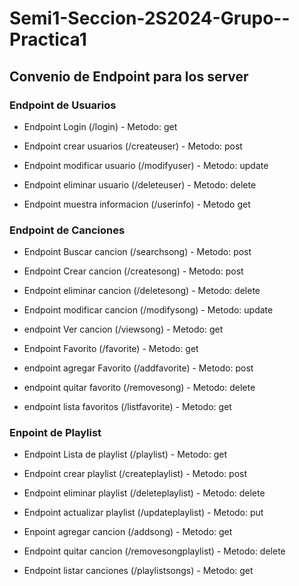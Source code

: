 # Semi1-Seccion-2S2024-Grupo--Practica1

## Convenio de Endpoint para los server

### Endpoint de Usuarios

- Endpoint Login (/login) - Metodo: get

- Endpoint crear usuarios (/createuser) - Metodo: post

- Endpoint modificar usuario (/modifyuser) - Metodo: update

- Endpoint eliminar usuario (/deleteuser) - Metodo: delete

- Endpoint muestra informacion (/userinfo) - Metodo get

### Endpoint de Canciones

- Endpoint Buscar cancion (/searchsong) - Metodo: post

- Endpoint Crear cancion (/createsong) - Metodo: post

- Endpoint eliminar cancion (/deletesong) - Metodo: delete

- Endpoint modificar cancion (/modifysong) - Metodo: update

- endpoint Ver cancion (/viewsong) - Metodo: get

- Endpoint Favorito (/favorite) - Metodo: get

- endpoint agregar Favorito (/addfavorite) - Metodo: post

- endpoint quitar favorito (/removesong) - Metodo: delete

- endpoint lista favoritos (/listfavorite) - Metodo: get

### Enpoint de Playlist

- Endpoint Lista de playlist (/playlist) - Metodo: get

- Endpoint crear playlist (/createplaylist) - Metodo: post

- Endpoint eliminar playlist (/deleteplaylist) - Metodo: delete

- Endpoint actualizar playlist (/updateplaylist) - Metodo: put

- Enpoint agregar cancion (/addsong) - Metodo: get

- Endpoint quitar cancion (/removesongplaylist) - Metodo: delete

- Endpoint listar canciones (/playlistsongs) - Metodo: get